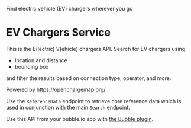 Find electric vehicle (EV) chargers wherever you go 

# EV Chargers Service

This is the E(lectric) V(ehicle) chargers API. Search for EV chargers using 
- location and distance
- bounding box

and filter the results based on connection type, operator, and more.

Powered by https://openchargemap.org/

Use the `ReferenceData` endpoint to retrieve core reference data which is used in conjunction with the main `Search` endpoint. 

Use this API from your bubble.io app with [the Bubble plugin](https://bubble.io/plugin/micro-ev-chargers-1633095409736x923914890066526200).
